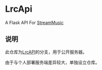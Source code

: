 # LrcApi

A Flask API For [StreamMusic](https://github.com/gitbobobo/StreamMusic)

## 说明

此仓库为[LrcAPI](https://github.com/HisAtri/LrcApi)的分支，用于公开服务器。

由于与个人部署服务端差异较大，单独设立仓库。
